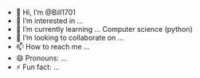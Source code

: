 - 👋 Hi, I’m @Bill1701
- 👀 I’m interested in ... 
- 🌱 I’m currently learning ... Computer science (python)
- 💞️ I’m looking to collaborate on ... 
- 📫 How to reach me ... 
- 😄 Pronouns: ...
- ⚡ Fun fact: ...

<!---
Bill1701/Bill1701 is a ✨ special ✨ repository because its `README.md` (this file) appears on your GitHub profile.
You can click the Preview link to take a look at your changes.
--->
